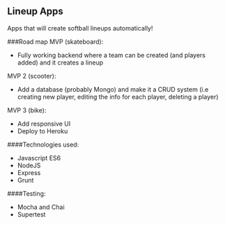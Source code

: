 ## Lineup Apps

Apps that will create softball lineups automatically!


###Road map
MVP (skateboard):
- Fully working backend where a team can be created (and players added) and it creates a lineup

MVP 2 (scooter):
- Add a database (probably Mongo) and make it a CRUD system (i.e creating new player, editing the info for each player, deleting a player)

MVP 3 (bike):
- Add responsive UI
- Deploy to Heroku

####Technologies used:
- Javascript ES6
- NodeJS
- Express
- Grunt

####Testing:
- Mocha and Chai
- Supertest
